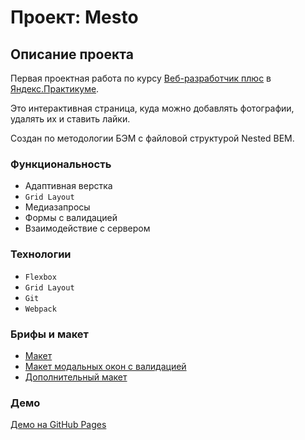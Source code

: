 # Проект: Mesto

## Описание проекта

Первая проектная работа по курсу [Веб-разработчик плюс](https://practicum.yandex.ru/profile/web-plus/) в [Яндекс.Практикуме](https://practicum.yandex.ru/).

Это интерактивная страница, куда можно добавлять фотографии, удалять их и ставить лайки.

Создан по методологии БЭМ с файловой структурой Nested BEM.

### Функциональность

* Адаптивная верстка
* `Grid Layout`
* Медиазапросы
* Формы с валидацией
* Взаимодействие с сервером

### Технологии

* `Flexbox`
* `Grid Layout`
* `Git`
* `Webpack`

### Брифы и макет

* [Макет](https://www.figma.com/file/2cn9N9jSkmxD84oJik7xL7/JavaScript.-Sprint-4?node-id=28212%3A326)
* [Макет модальных окон с валидацией](https://www.figma.com/file/kRVLKwYG3d1HGLvh7JFWRT/JavaScript.-Sprint-6?node-id=0%3A1)
* [Дополнительный макет](https://www.figma.com/file/PSdQFRHoxXJFs2FH8IXViF/JavaScript-9-sprint?node-id=0%3A1)


### Демо

[Демо на GitHub Pages](https://elena-delikanova.github.io/mesto-project)
